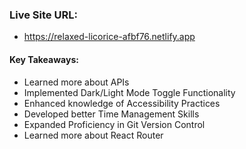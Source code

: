 ### Live Site URL:

- https://relaxed-licorice-afbf76.netlify.app

#### Key Takeaways:

- Learned more about APIs
- Implemented Dark/Light Mode Toggle Functionality
- Enhanced knowledge of Accessibility Practices
- Developed better Time Management Skills
- Expanded Proficiency in Git Version Control
- Learned more about React Router
